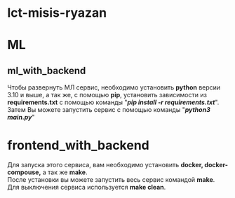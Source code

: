 # lct-misis-ryazan
# ML
## ml_with_backend
Чтобы развернуть МЛ сервис, необходимо установить **python** версии 3.10 и выше, а так же, с помощью **pip**, установить зависимости из **requirements.txt**
с помощью команды "**_pip install -r requirements.txt_**".
<br>
Затем Вы можете запустить сервис с помощью команды "_**python3 main.py**_"
# frontend_with_backend
Для запуска этого сервиса, вам необходимо установить **docker, docker-compouse,** а так же **make**.
<br>
После установки вы можете запустить весь сервис командой **make**. Для выключения сервиса используется **make clean**.

